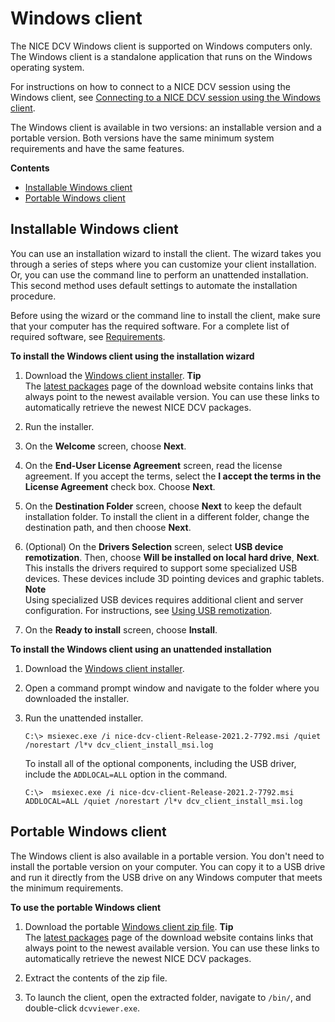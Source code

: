 # Windows client<a name="client-windows"></a>

The NICE DCV Windows client is supported on Windows computers only\. The Windows client is a standalone application that runs on the Windows operating system\.

For instructions on how to connect to a NICE DCV session using the Windows client, see [Connecting to a NICE DCV session using the Windows client](using-connecting-win.md)\.

The Windows client is available in two versions: an installable version and a portable version\. Both versions have the same minimum system requirements and have the same features\.

**Contents**
+ [Installable Windows client](#client-windows-install)
+ [Portable Windows client](#client-windows-portable)

## Installable Windows client<a name="client-windows-install"></a>



You can use an installation wizard to install the client\. The wizard takes you through a series of steps where you can customize your client installation\. Or, you can use the command line to perform an unattended installation\. This second method uses default settings to automate the installation procedure\.

Before using the wizard or the command line to install the client, make sure that your computer has the required software\. For a complete list of required software, see [Requirements](client.md#requirements)\.

**To install the Windows client using the installation wizard**

1. Download the [Windows client installer](https://d1uj6qtbmh3dt5.cloudfront.net/2021.2/Clients/nice-dcv-client-Release-2021.2-7792.msi)\.
**Tip**  
The [latest packages](http://download.nice-dcv.com/latest.html) page of the download website contains links that always point to the newest available version\. You can use these links to automatically retrieve the newest NICE DCV packages\.

1. Run the installer\.

1. On the **Welcome** screen, choose **Next**\.

1. On the **End\-User License Agreement** screen, read the license agreement\. If you accept the terms, select the **I accept the terms in the License Agreement** check box\. Choose **Next**\.

1. On the **Destination Folder** screen, choose **Next** to keep the default installation folder\. To install the client in a different folder, change the destination path, and then choose **Next**\.

1. \(Optional\) On the **Drivers Selection** screen, select **USB device remotization**\. Then, choose **Will be installed on local hard drive**, **Next**\. This installs the drivers required to support some specialized USB devices\. These devices include 3D pointing devices and graphic tablets\.
**Note**  
Using specialized USB devices requires additional client and server configuration\. For instructions, see [Using USB remotization](using-usb.md)\.

1. On the **Ready to install** screen, choose **Install**\.

**To install the Windows client using an unattended installation**

1. Download the [Windows client installer](https://d1uj6qtbmh3dt5.cloudfront.net/2021.2/Clients/nice-dcv-client-Release-2021.2-7792.msi)\.

1. Open a command prompt window and navigate to the folder where you downloaded the installer\.

1. Run the unattended installer\.

   ```
   C:\> msiexec.exe /i nice-dcv-client-Release-2021.2-7792.msi /quiet /norestart /l*v dcv_client_install_msi.log
   ```

   To install all of the optional components, including the USB driver, include the `ADDLOCAL=ALL` option in the command\.

   ```
   C:\>  msiexec.exe /i nice-dcv-client-Release-2021.2-7792.msi ADDLOCAL=ALL /quiet /norestart /l*v dcv_client_install_msi.log
   ```

## Portable Windows client<a name="client-windows-portable"></a>

The Windows client is also available in a portable version\. You don't need to install the portable version on your computer\. You can copy it to a USB drive and run it directly from the USB drive on any Windows computer that meets the minimum requirements\.

**To use the portable Windows client**

1. Download the portable [Windows client zip file](https://d1uj6qtbmh3dt5.cloudfront.net/2021.2/Clients/nice-dcv-client-Release-portable-2021.2-7792.zip)\.
**Tip**  
The [latest packages](http://download.nice-dcv.com/latest.html) page of the download website contains links that always point to the newest available version\. You can use these links to automatically retrieve the newest NICE DCV packages\.

1. Extract the contents of the zip file\.

1. To launch the client, open the extracted folder, navigate to `/bin/`, and double\-click `dcvviewer.exe`\.